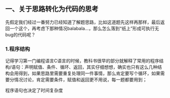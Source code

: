 ## 一、关于思路转化为代码的思考
先假定我们经过一番努力已经知道了解题思路，比如这道题先这样再那样，最后返回一个这个，再考虑下那种情况balabala...，那么怎么落到“纸上”形成可执行无bug的代码呢？
### 1.程序结构
记得学习第一门编程语言C语言的时候，教科书很早的部分就解释了常用的程序结构/语句：声明赋值、条件、循环、返回，其实仔细想想，确实也只有这么几种结构会用得到，如果思路里需要重复处理同一件事情，那么肯定要写个循环，如果需要分情况讨论，肯定需要条件，赋值和返回更不用说，每一题都要用到；

程序语句也决定了时间复杂度

